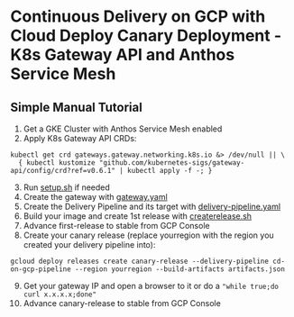 # Continuous Delivery on GCP with Cloud Deploy Canary Deployment - K8s Gateway API and Anthos Service Mesh

## Simple Manual Tutorial

1. Get a GKE Cluster with Anthos Service Mesh enabled
2. Apply K8s Gateway API CRDs:
```
kubectl get crd gateways.gateway.networking.k8s.io &> /dev/null || \
  { kubectl kustomize "github.com/kubernetes-sigs/gateway-api/config/crd?ref=v0.6.1" | kubectl apply -f -; }
```
3. Run [setup.sh](setup.sh) if needed
4. Create the gateway with [gateway.yaml](gateway.yaml)
5. Create the Delivery Pipeline and its target with [delivery-pipeline.yaml](delivery-pipeline.yaml)
6. Build your image and create 1st release with [createrelease.sh](createrelease.sh)
7. Advance first-release to stable from GCP Console
8. Create your canary release (replace yourregion with the region you created your delivery pipeline into):
```
gcloud deploy releases create canary-release --delivery-pipeline cd-on-gcp-pipeline --region yourregion --build-artifacts artifacts.json
```
9. Get your gateway IP and open a browser to it or do a `"while true;do curl x.x.x.x;done"`
10. Advance canary-release to stable from GCP Console
